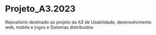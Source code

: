 # Projeto_A3.2023
Repositório destinado ao projeto da A3 de Usabilidade, desenvolvimento web, mobile e jogos e Sistemas distribuidos
